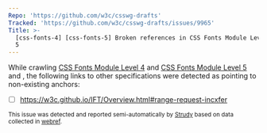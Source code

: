 ```yaml
---
Repo: 'https://github.com/w3c/csswg-drafts'
Tracked: 'https://github.com/w3c/csswg-drafts/issues/9965'
Title: >-
  [css-fonts-4] [css-fonts-5] Broken references in CSS Fonts Module Level 4 and
  5
---
```


While crawling [CSS Fonts Module Level 4](https://drafts.csswg.org/css-fonts-4/) and [CSS Fonts Module Level 5](https://drafts.csswg.org/css-fonts-5/) and , the following links to other specifications were detected as pointing to non-existing anchors:
* [ ] https://w3c.github.io/IFT/Overview.html#range-request-incxfer

<sub>This issue was detected and reported semi-automatically by [Strudy](https://github.com/w3c/strudy/) based on data collected in [webref](https://github.com/w3c/webref/).</sub>
